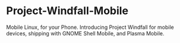 # Project-Windfall-Mobile
Mobile Linux, for your Phone. Introducing Project Windfall for mobile devices, shipping with GNOME Shell Mobile, and Plasma Mobile.
